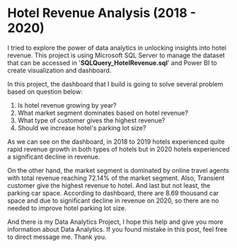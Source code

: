 # Hotel Revenue Analysis (2018 - 2020)

I tried to explore the power of data analytics in unlocking insights into hotel revenue. This project is using Microsoft SQL Server to manage the dataset that can be accessed in '**SQLQuery_HotelRevenue.sql**' and Power BI to create visualization and dashboard.

In this project, the dashboard that I build is going to solve several problem based on question below:
1. Is hotel revenue growing by year?
2. What market segment dominates based on hotel revenue?
3. What type of customer gives the highest revenue?
4. Should we increase hotel's parking lot size?

As we can see on the dashboard, in 2018 to 2019 hotels experienced quite rapid revenue growth in both types of hotels but in 2020 hotels experienced a significant decline in revenue.

On the other hand, the market segment is dominated by online travel agents with total revenue reaching 72.14% of the market segment. Also, Transient customer give the highest revenue to hotel. And last but not least, the parking car space. According to dashboard, there are 8.69 thousand car space and due to significant decline in revenue on 2020, so there are no needed to improve hotel parking lot size.

And there is my Data Analytics Project, I hope this help and give you more information about Data Analytics. If you found mistake in this post, feel free to direct message me. Thank you.
